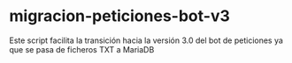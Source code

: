 # migracion-peticiones-bot-v3
Este script facilita la transición hacia la versión 3.0 del bot de peticiones ya que se pasa de ficheros TXT a MariaDB

